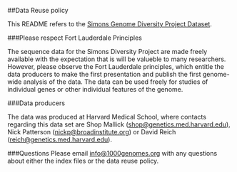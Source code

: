 ##Data Reuse policy

This README refers to the [Simons Genome Diversity Project Dataset](https://www.simonsfoundation.org/life-sciences/simons-genome-diversity-project-dataset/).

###Please respect Fort Lauderdale Principles

The sequence data for the Simons Diversity Project are made freely available with the expectation that is will be valueble to many researchers. However, please observe the Fort Lauderdale principles, which entitle the data producers to make the first presentation and publish the first genome-wide analysis of the data. The data can be used freely for studies of individual genes or other individual features of the genome.

###Data producers

The data was produced at Harvard Medical School, where contacts regarding this data set are Shop Mallick (shop@genetics.med.harvard.edu), Nick Patterson (nickp@broadinstitute.org)  or David Reich (reich@genetics.med.harvard.edu).

###Questions
Please email info@1000genomes.org with any questions about either the index files or the data reuse policy.
